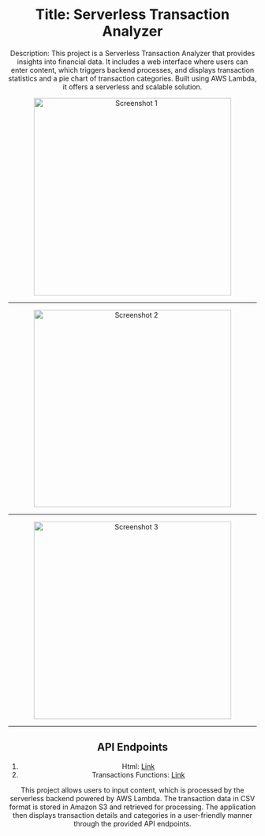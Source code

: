 <div align="center">

# Title: Serverless Transaction Analyzer

Description: This project is a Serverless Transaction Analyzer that provides insights into financial data. It includes a web interface where users can enter content, which triggers backend processes, and displays transaction statistics and a pie chart of transaction categories. Built using AWS Lambda, it offers a serverless and scalable solution.

<img src="https://cdn.discordapp.com/attachments/359470187088576514/1160306610422431744/image.png?ex=65342ebd&is=6521b9bd&hm=9e6fbc15a0d8610e28d046689b128de6020a045306aa66758b9f11cd0d6bc748" alt="Screenshot 1" width="400">
  
- - - - - - -

<img src="https://cdn.discordapp.com/attachments/359470187088576514/1160306754266083379/image.png?ex=65342edf&is=6521b9df&hm=c35c87a33bf4c9b849ed4169b1daba39ea71ce821430d3c71fbdb076223ad5e7" alt="Screenshot 2" width="400">

- - - - - - -

<img src="https://cdn.discordapp.com/attachments/359470187088576514/1160303365503340594/image.png?ex=65342bb7&is=6521b6b7&hm=b48f48ead78b88c101e4aa12f1f86da4ca915ad3b176e792d0b49cc119b7a055" alt="Screenshot 3" width="400">

- - - - - - -

## API Endpoints

1. Html: [Link](https://518julmqj9.execute-api.us-east-1.amazonaws.com/default/create_file_s3)
2. Transactions Functions: [Link](https://0mmcz2p1dh.execute-api.us-east-1.amazonaws.com/default/count_transactions)

This project allows users to input content, which is processed by the serverless backend powered by AWS Lambda. The transaction data in CSV format is stored in Amazon S3 and retrieved for processing. The application then displays transaction details and categories in a user-friendly manner through the provided API endpoints.

</div>
